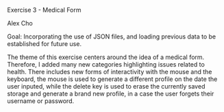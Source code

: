 Exercise 3 - Medical Form

Alex Cho

Goal: Incorporating the use of JSON files, and loading previous data to be established for future use.

The theme of this exercise centers around the idea of a medical form.
Therefore, I added many new categories highlighting issues related to health.
There includes new forms of interactivity with the mouse and the keyboard, the mouse is used to generate a different profile on the date the user inputed,
while the delete key is used to erase the currently saved storage and generate a brand new profile, in a case the user forgets their username or password.
